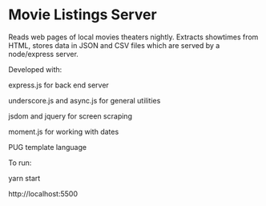 # Movie Listings Server

Reads web pages of local movies theaters nightly. Extracts showtimes from HTML, stores data in JSON and CSV files which are served by a node/express server.

Developed with:

express.js for back end server

underscore.js and async.js for general utilities

jsdom and jquery for screen scraping

moment.js for working with dates

PUG template language
 
To run:

yarn start

http://localhost:5500


